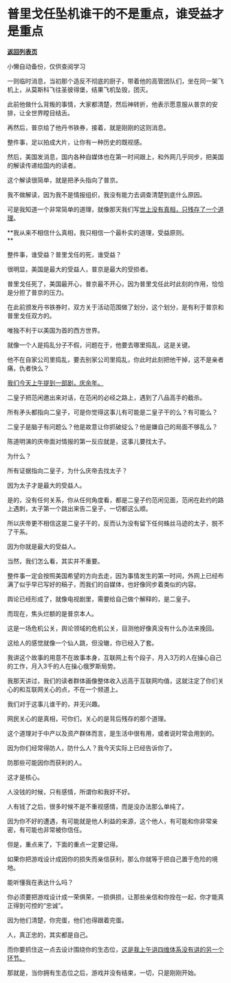 # 普里戈任坠机谁干的不是重点，谁受益才是重点

[**返回列表页**](/gzh/记忆承载3)

小懒自动备份，仅供查阅学习

一则临时消息，当初那个造反不彻底的厨子，带着他的高管团队们，坐在同一架飞机上，从莫斯科飞往圣彼得堡，结果飞机坠毁，团灭。  

此前他做什么背叛的事情，大家都清楚，然后神转折，他表示愿意服从普京的安排，让全世界瞠目结舌。  

再然后，普京给了他丹书铁券，接着，就是刚刚的这则消息。

整件事，足以拍成大片，让你有一种历史的既视感。  

然后，美国发消息，国内各种自媒体也在第一时间跟上，和外网几乎同步，把美国的解读传递给国内的读者。  

这个解读很简单，就是把矛头指向了普京。  

我不做解读，因为我不是情报组织，我没有能力去调查清楚到底什么原因。  

可是我知道一个非常简单的道理，就像那天我们写[世上没有真相，只残存了一个道理](http://mp.weixin.qq.com/s?__biz=MzU0MjYwNDU2Mw==&mid=2247511924&idx=1&sn=ee181dac3478a0a2913975c011957406&chksm=fb1ac308cc6d4a1e1b316434b95da35f88c34d343f82b170e62714245417b8e4b11b79633005&scene=21#wechat_redirect)。

 **我从来不相信什么真相，我只相信一个最朴实的道理，受益原则。  
**

整件事，谁受益？普里戈任的死，谁受益？

很明显，美国是最大的受益人，普京是最大的受损者。

普里戈任死了，美国最开心，普京最不开心，因为普里戈任此时此刻的作用，恰恰是分担了普京的压力。

在此前颁发丹书铁券时，双方关于活动范围做了划分，这个划分，是有利于普京和普里戈任双方的。  

唯独不利于以美国为首的西方世界。

就像一个人是捣乱分子不假，问题在于，他要去哪里捣乱，这是关键。  

他不在自家公司里捣乱，要去别家公司里捣乱，你此时此刻把他干掉，这不是亲者痛，仇者快么？  

[我们今天上午提到一部剧，庆余年。  
](http://mp.weixin.qq.com/s?__biz=MzU0MjYwNDU2Mw==&mid=2247511955&idx=1&sn=85f130d0390af3e8fe6500474daf4749&chksm=fb1ac3efcc6d4af98b55faf20efda2cfd4e71700982253ce9b629d9e9583cc21473a28189bca&scene=21#wechat_redirect)

二皇子把范闲邀出来对话，在范闲的必经之路上，遇到了八品高手的截杀。  

所有矛头都指向二皇子，可是你觉得这事儿有可能是二皇子干的么？有可能么？  

二皇子是脑子有问题么？他是故意让你抓破绽么？他是嫌自己的局面不够乱么？  

陈道明演的庆帝面对情报的第一反应就是，这事儿要找太子。  

为什么？

所有证据指向二皇子，为什么庆帝去找太子？  

因为太子才是最大的受益人。

是的，没有任何关系，你从任何角度看，都是二皇子约范闲见面，范闲在赴约的路上遇刺，太子第一个跳出来告二皇子，一切都这么顺。

所以庆帝更不相信这是二皇子干的，反而认为没有留下任何蛛丝马迹的太子，脱不了干系。  

因为你就是最大的受益人。  

当然，我们怎么看，其实并不重要。  

整件事一定会按照美国希望的方向去走，因为事情发生的第一时间，外网上已经布满了似乎早已写好的稿子，而我们的自媒体，也好像同步着类似的内容。  

舆论已经形成了，就像电视剧里，需要给自己做个解释的，是二皇子。  

而现在，焦头烂额的是普京本人。

这是一场危机公关，舆论领域的危机公关，目测他好像真没有什么办法来挽回。  

这给人的感觉就像一个仙人跳，但没辙，你已经入了套。  

我讲这个故事的用意不在故事本身，互联网上有个段子，月入3万的人在操心自己的工作，月入3千的人在操心俄罗斯局势。  

我那天讲过，我们的读者群体画像整体收入远高于互联网均值，这就注定了你们关心的和互联网关心的点，不在一个频道上。  

我们对于这事儿谁干的，并无兴趣。

网民关心的是真相，可你们，关心的是背后残存的那个道理。

这个道理对于中产以及资产群体而言，是生活中很有用，或者说时常会用到的。  

因为你们经常得防人，防什么人？我今天实际上已经告诉你了。

防那些可能因你而获利的人。

这才是核心。  

人没钱的时候，只有感情，所谓你和我好不好。

人有钱了之后，很多时候不是不重视感情，而是没办法那么单纯了。

因为你不好的遭遇，有可能就是他人利益的来源，这个他人，有可能和你非常亲密，有可能也非常被你信任。

但是，重点来了，下面的重点一定要记得。

如果你把游戏设计成因你的损失而亲信获利，那么你就等于把自己置于危险的境地。

能听懂我在表达什么吗？

你必须要把游戏设计成一荣俱荣，一损俱损，让那些亲信和你拴在一起，你才能真正得到可控的“忠诚”。  

因为他们清楚，你完蛋，他们也得跟着完蛋。  

人，真正忠的，其实都是自己。

而你要抓住这一点去设计围绕你的生态位，[这是我上午讲四维体系没有讲的另一个环节。](http://mp.weixin.qq.com/s?__biz=MzU0MjYwNDU2Mw==&mid=2247511955&idx=1&sn=85f130d0390af3e8fe6500474daf4749&chksm=fb1ac3efcc6d4af98b55faf20efda2cfd4e71700982253ce9b629d9e9583cc21473a28189bca&scene=21#wechat_redirect)  

那就是，当你拥有生态位之后，游戏并没有结束，一切，只是刚刚开始。

